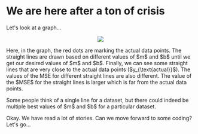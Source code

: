 # We are here after a ton of crisis
Let's look at a graph...
<p align = 'center'>
<img src='https://github.com/Nasim-Ahmed71/Deep-Learning-Easy-Learn/blob/main/Introduction%20to%20ML/Images/Graph_m_b_1.png'></img>
</p>
<p>Here, in the graph, the red dots are marking the actual data points. The straight lines are drawn based on different values of $m$ and $b$ until we get our desired values of $m$ and $b$. Finally, we can see some straight lines that are very close to the actual data points ($y_{\text{actual}}$). The values of the MSE for different straight lines are also different. The value of the $MSE$ for the straight lines is larger which is far from the actual data points.</p>
<p>Some people think of a single line for a dataset, but there could indeed be multiple best values of $m$ and $b$ for a particular dataset.</p>
<p>Okay. We have read a lot of stories. Can we move forward to some coding? Let's go...</p>
